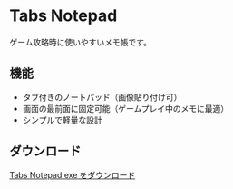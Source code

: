 # Tabs Notepad
ゲーム攻略時に使いやすいメモ帳です。
## 機能
- タブ付きのノートパッド（画像貼り付け可）
- 画面の最前面に固定可能（ゲームプレイ中のメモに最適）
- シンプルで軽量な設計
## ダウンロード
[Tabs Notepad.exe をダウンロード](https://github.com/OTU5/Tabs-Notepad/releases/download/v1.0.0/Tabs.Notepad.exe)


